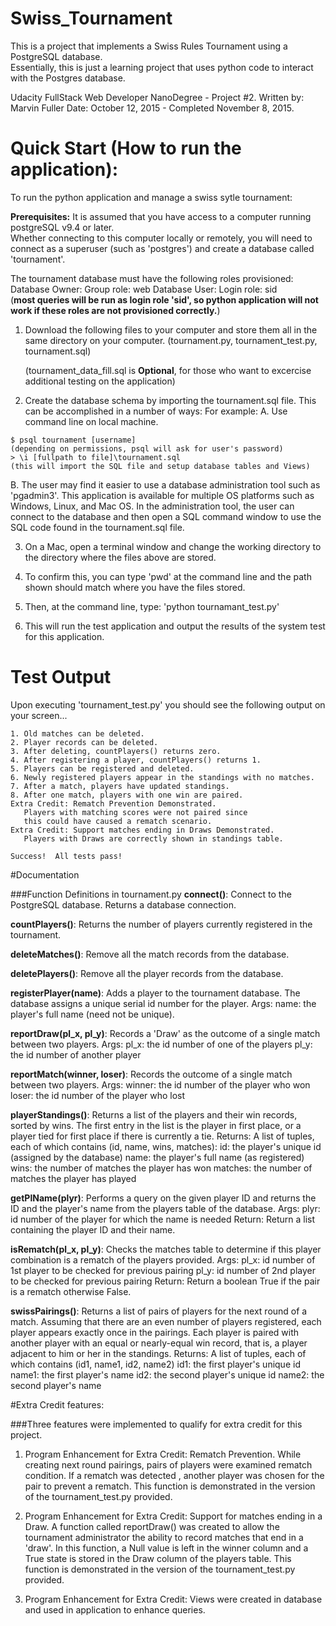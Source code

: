 
# Swiss_Tournament

This is a project that implements a Swiss Rules Tournament using a PostgreSQL database.  
Essentially, this is just a learning project that uses python code to interact with the Postgres database.

Udacity FullStack Web Developer NanoDegree - Project #2.
Written by: Marvin Fuller
Date: October 12, 2015 - Completed November 8, 2015.


# Quick Start (How to run the application):
To run the python application and manage a swiss sytle tournament:

**Prerequisites:**
It is assumed that you have access to a computer running postgreSQL v9.4 or later.  
Whether connecting to this computer locally or remotely, you will need to 
connect as a superuser (such as 'postgres') and create a database called
'tournament'.
    
The tournament database must have the following roles provisioned:
   Database Owner: Group role: web
   Database User: Login role: sid  
   (**most queries will be run as login role 'sid', so python application 
        will not work if these roles are not provisioned correctly.**)
    
1. Download the following files to your computer and store them all in the same directory on your computer.
     (tournament.py, tournament_test.py, tournament.sql)

   (tournament_data_fill.sql is **Optional**, for those who want to excercise 
   additional testing on the application)

2. Create the database schema by importing the tournament.sql file.
    This can be accomplished in a number of ways:
    For example:
    A. Use command line on local machine.
```
$ psql tournament [username]
(depending on permissions, psql will ask for user's password)
> \i [fullpath to file]\tournament.sql
(this will import the SQL file and setup database tables and Views)
```
B. The user may find it easier to use a database administration tool 
   such as 'pgadmin3'.  This application is available for multiple OS
   platforms such as Windows, Linux, and Mac  OS.  In the administration 
   tool, the user can connect to the database and then open a SQL command
   window to use the SQL code found in the tournament.sql file.

3. On a Mac, open a terminal window and change the working directory 
   to the directory where the files above are stored.

4. To confirm this, you can type 'pwd' at the command line and the 
   path shown should match where you have the files stored.

5. Then, at the command line, type: 'python tournamant_test.py'
  
6. This will run the test application and output the results of the 
       system test for this application.

# Test Output

Upon executing 'tournament_test.py' you should see the following output on your screen...

```
1. Old matches can be deleted.
2. Player records can be deleted.
3. After deleting, countPlayers() returns zero.
4. After registering a player, countPlayers() returns 1.
5. Players can be registered and deleted.
6. Newly registered players appear in the standings with no matches.
7. After a match, players have updated standings.
8. After one match, players with one win are paired.
Extra Credit: Rematch Prevention Demonstrated. 
   Players with matching scores were not paired since 
   this could have caused a rematch scenario.
Extra Credit: Support matches ending in Draws Demonstrated. 
   Players with Draws are correctly shown in standings table.

Success!  All tests pass!
```



#Documentation

###Function Definitions in tournament.py
**connect()**: Connect to the PostgreSQL database.  Returns a database connection.

**countPlayers()**: Returns the number of players currently registered in the tournament.

**deleteMatches()**: Remove all the match records from the database.

**deletePlayers()**: Remove all the player records from the database.

**registerPlayer(name)**: Adds a player to the tournament database. The database 
assigns a unique serial id number for the player.
   Args:
   name: the player's full name (need not be unique).

**reportDraw(pl_x, pl_y)**: Records a 'Draw' as the outcome of a single match between two players.
   Args:
   pl_x:  the id number of one of the players
   pl_y:  the id number of another player

**reportMatch(winner, loser)**: Records the outcome of a single match between two players.
   Args:
   winner:  the id number of the player who won
   loser:  the id number of the player who lost
            
**playerStandings()**: Returns a list of the players and their win records, sorted by wins. The first entry in the list is the player in first place, or a player tied for first place if there is currently a tie.
   Returns:
   A list of tuples, each of which contains (id, name, wins, matches):
   id: the player's unique id (assigned by the database)
   name: the player's full name (as registered)
   wins: the number of matches the player has won
   matches: the number of matches the player has played
              
**getPlName(plyr)**: Performs a query on the given player ID and returns the ID and the player's name from the players table
        of the database.
          Args:
            plyr: id number of the player for which the name is needed
          Return:
            Return a list containing the player ID and their name.

**isRematch(pl_x, pl_y)**: Checks the matches table to determine if this player combination is a rematch of the players provided.
   Args:
   pl_x: id number of 1st player to be checked for previous pairing
   pl_y: id number of 2nd player to be checked for previous pairing
   Return:
   Return a boolean True if the pair is a rematch otherwise False.

**swissPairings()**: Returns a list of pairs of players for the next round of a match. Assuming that there are an even number of     players registered, each player appears exactly once in the pairings.  Each player is paired with another
   player with an equal or nearly-equal win record, that is, a player adjacent to him or her in the standings.
   Returns:
   A list of tuples, each of which contains (id1, name1, id2, name2)
   id1: the first player's unique id
   name1: the first player's name
   id2: the second player's unique id
   name2: the second player's name


#Extra Credit features:

###Three features were implemented to qualify for extra credit for this project.

1. Program Enhancement for Extra Credit: Rematch Prevention.  While creating 
next round pairings, pairs of players were examined rematch condition.  If a 
rematch was detected , another player was chosen for the pair to prevent a 
rematch.  This function is demonstrated in the version of the tournament_test.py provided.

2. Program Enhancement for Extra Credit: Support for matches ending in a Draw.
A function called reportDraw() was created to allow the tournament administrator 
the ability to record matches that end in a 'draw'.  In this function, a Null 
value is left in the winner column and a True state is stored in the Draw 
column of the players table.  This function is demonstrated in the version 
of the tournament_test.py provided.

3. Program Enhancement for Extra Credit: Views were created in database and 
used in application to enhance queries.
